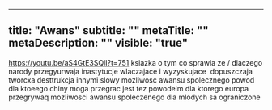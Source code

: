 ---
title: "Awans"
subtitle: ""
metaTitle: ""
metaDescription: ""
visible: "true"
------


https://youtu.be/aS4GtE3SQlI?t=751
ksiazka o tym co sprawia ze / dlaczego narody przegyurwaja
inastytucje wlaczajace i wyzyskujace 
dopuszczaja tworcxa desttrukcja
innymi slowy mozliwosc awansu spolecznego
powod dla ktoeego chiny moga przegrac jest tez powodelm dla ktorego europa przegrywaq
mozliwosci awansu spoleczenego dla mlodych sa ograniczone